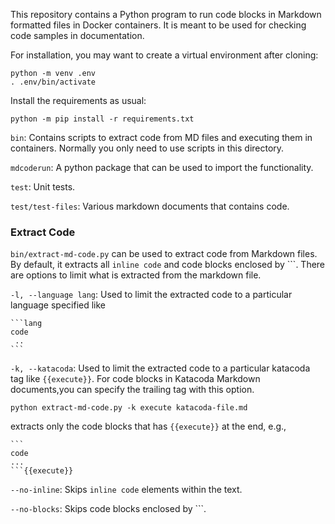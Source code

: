This repository contains a Python program to run code blocks in Markdown formatted
files in Docker containers. It is meant to be used for checking code samples in
documentation. 

For installation, you may want to create a virtual environment after cloning:

```
python -m venv .env
. .env/bin/activate
```

Install the requirements as usual:

```
python -m pip install -r requirements.txt
```

`bin`: Contains scripts to extract code from MD files and executing them in
containers. Normally you only need to use scripts in this directory. 

`mdcoderun`: A python package that can be used to import the functionality.

`test`: Unit tests.

`test/test-files`: Various markdown documents that contains code. 

### Extract Code

`bin/extract-md-code.py` can be used to extract code from Markdown files. By
default, it extracts all `inline code` and code blocks enclosed by ```. There
are options to limit what is extracted from the markdown file. 

`-l, --language lang`: Used to limit the extracted code to a particular language
specified like

````
```lang
code
 ..
```
````

`-k, --katacoda`: Used to limit the extracted code to a particular katacoda tag
like `{{execute}}`. For code blocks in Katacoda Markdown documents,you can
specify the trailing tag with this option. 

```
python extract-md-code.py -k execute katacoda-file.md 
```

extracts only the code blocks that has ``{{execute}}`` at the end, e.g., 

````
```
code 
...
```{{execute}}
````

`--no-inline`: Skips `inline code` elements within the text. 

`--no-blocks`: Skips code blocks enclosed by ```. 
